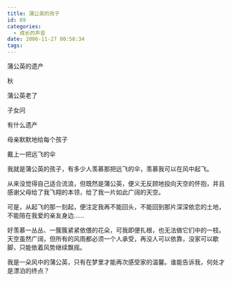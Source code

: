 ```yaml
---
title: 蒲公英的孩子
id: 69
categories:
  - 成长的声音
date: 2006-11-27 00:58:34
tags:
---
```






蒲公英的遗产



秋

蒲公英老了

子女问

有什么遗产

母亲默默地给每个孩子

戴上一把远飞的伞





 我就是蒲公英的孩子，有多少人羡慕那把远飞的伞，羡慕我可以在风中起飞。

 从来没觉得自己适合流浪，但既然是蒲公英，便义无反顾地投向天空的怀抱，并且感谢父母给了我飞翔的本领，给了我一片如此广阔的天空。

 可是，从起飞的那一刻起，便注定我再不能回头，不能回到那片深深依恋的土地，不能陪在我爱的亲友身边……

 好羡慕一丛丛、一簇簇紧紧依偎的花朵，可我即便扎根，也无法做它们中的一枝。天空虽然广阔，但所有的风雨都必须一个人承受，再没人可以依靠，没家可以歇脚，只能依着风势继续飘摇。

 我是一朵风中的蒲公英，只有在梦里才能再次感受家的温馨。谁能告诉我，何处才是漂泊的终点？
